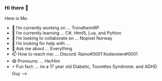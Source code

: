 ### Hi there 👋
Here is Me: 
- 🔭 I’m currently working on ... TrondheimRP
- 🌱 I’m currently learning ... C#, Html5, Lua, and Python
- 👯 I’m looking to collaborate on ... Nopixel Norway
- 🤔 I’m looking for help with ...
- 💬 Ask me about ... Everything
- 📫 How to reach me: ... Discord: Raino#0001 Kodeveien#0001
- 😄 Pronouns: ... He/Him
- ⚡ Fun fact: ... im a 17 year old Diabetic, Tourettes Syndrome. and ADHD Guy
-->
